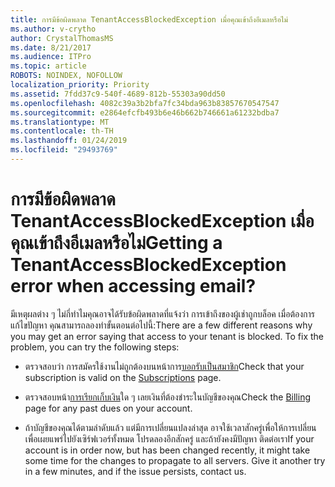 ```yaml
---
title: การมีข้อผิดพลาด TenantAccessBlockedException เมื่อคุณเข้าถึงอีเมลหรือไม่
ms.author: v-crytho
author: CrystalThomasMS
ms.date: 8/21/2017
ms.audience: ITPro
ms.topic: article
ROBOTS: NOINDEX, NOFOLLOW
localization_priority: Priority
ms.assetid: 7fdd37c9-540f-4689-812b-55303a90dd50
ms.openlocfilehash: 4082c39a3b2bfa7fc34bda963b83857670547547
ms.sourcegitcommit: e2864efcfb493b6e46b662b746661a61232bdba7
ms.translationtype: MT
ms.contentlocale: th-TH
ms.lasthandoff: 01/24/2019
ms.locfileid: "29493769"
---
```

# <a name="getting-a-tenantaccessblockedexception-error-when-accessing-email"></a><span data-ttu-id="af0be-102">การมีข้อผิดพลาด TenantAccessBlockedException เมื่อคุณเข้าถึงอีเมลหรือไม่</span><span class="sxs-lookup"><span data-stu-id="af0be-102">Getting a TenantAccessBlockedException error when accessing email?</span></span>

<span data-ttu-id="af0be-p101">มีเหตุผลต่าง ๆ ไม่กี่ทำไมคุณอาจได้รับข้อผิดพลาดที่แจ้งว่า การเข้าถึงของผู้เช่าถูกบล็อค เมื่อต้องการแก้ไขปัญหา คุณสามารถลองทำขั้นตอนต่อไปนี้:</span><span class="sxs-lookup"><span data-stu-id="af0be-p101">There are a few different reasons why you may get an error saying that access to your tenant is blocked. To fix the problem, you can try the following steps:</span></span>
  
- <span data-ttu-id="af0be-105">ตรวจสอบว่า การสมัครใช้งานไม่ถูกต้องบนหน้าการ[บอกรับเป็นสมาชิก](https://support.office.com/article/https://portal.office.com/adminportal/home.aspx#/subscriptions)</span><span class="sxs-lookup"><span data-stu-id="af0be-105">Check that your subscription is valid on the [Subscriptions](https://support.office.com/article/https://portal.office.com/adminportal/home.aspx#/subscriptions) page.</span></span> 
    
- <span data-ttu-id="af0be-106">ตรวจสอบหน้า[การเรียกเก็บเงิน](https://support.office.com/article/https://portal.office.com/adminportal/home.aspx#/billoverview)ใด ๆ เลยเงินที่ต้องชำระในบัญชีของคุณ</span><span class="sxs-lookup"><span data-stu-id="af0be-106">Check the [Billing](https://support.office.com/article/https://portal.office.com/adminportal/home.aspx#/billoverview) page for any past dues on your account.</span></span> 
    
- <span data-ttu-id="af0be-p102">ถ้าบัญชีของคุณได้ตามลำดับแล้ว แต่มีการเปลี่ยนแปลงล่าสุด อาจใช้เวลาสักครู่เพื่อให้การเปลี่ยนเพื่อเผยแพร่ไปยังเซิร์ฟเวอร์ทั้งหมด โปรดลองอีกสักครู่ และถ้ายังคงมีปัญหา ติดต่อเรา</span><span class="sxs-lookup"><span data-stu-id="af0be-p102">If your account is in order now, but has been changed recently, it might take some time for the changes to propagate to all servers. Give it another try in a few minutes, and if the issue persists, contact us.</span></span>
    

